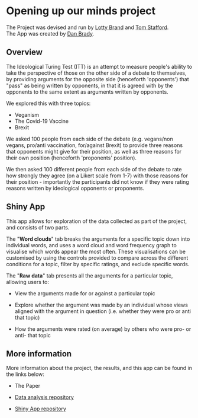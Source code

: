 # Opening up our minds project

The Project was devised and run by [Lotty Brand](https://lottybrand.wordpress.com/) and [Tom Stafford](https://tomstafford.sites.sheffield.ac.uk/).  
The App was created by [Dan Brady](https://github.com/ubdbra001).

## Overview

The Ideological Turing Test (ITT) is an attempt to measure people's ability to take the perspective of those on the other side of a debate to themselves, by providing arguments for the opposite side (henceforth 'opponents') that "pass" as being written by opponents, in that it is agreed with by the opponents to the same extent as arguments written by opponents.

We explored this with three topics:

-   Veganism
-   The Covid-19 Vaccine
-   Brexit

We asked 100 people from each side of the debate (e.g. vegans/non vegans, pro/anti vaccination, for/against Brexit) to provide three reasons that opponents might give for their position, as well as three reasons for their own position (henceforth 'proponents' position).

We then asked 100 different people from each side of the debate to rate how strongly they agree (on a Likert scale from 1-7) with those reasons for their position - importantly the participants did not know if they were rating reasons written by ideological opponents or proponents.

## Shiny App

This app allows for exploration of the data collected as part of the project, and consists of two parts.

The "__Word clouds__" tab breaks the arguments for a specific topic down into individual words, and uses a word cloud and word frequency graph to visualise which words appear the most often. These visualisations can be customised by using the controls provided to compare across the different conditions for a topic, filter by specific ratings, and exclude specific words.

The "__Raw data__" tab presents all the arguments for a particular topic, allowing users to:

-   View the arguments made for or against a particular topic

-   Explore whether the argument was made by an individual whose views aligned with the argument in question (i.e. whether they were pro or anti that topic)

-   How the arguments were rated (on average) by others who were pro- or anti- that topic

## More information

More information about the project, the results, and this app can be found in the links below:

-   The Paper

-   [Data analysis repository](https://github.com/lottybrand/Ideological_Turing_Test_ITT)

-   [Shiny App repository](https://github.com/RSE-Sheffield/OuMshiny)
